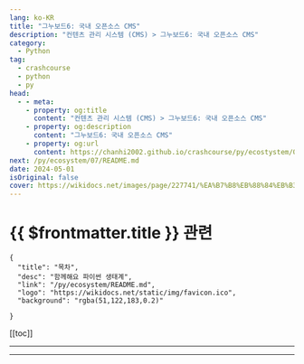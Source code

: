 ```yaml
---
lang: ko-KR
title: "그누보드6: 국내 오픈소스 CMS"
description: "컨텐츠 관리 시스템 (CMS) > 그누보드6: 국내 오픈소스 CMS"
category:
  - Python
tag: 
  - crashcourse
  - python
  - py
head:
  - - meta:
    - property: og:title
      content: "컨텐츠 관리 시스템 (CMS) > 그누보드6: 국내 오픈소스 CMS"
    - property: og:description
      content: "그누보드6: 국내 오픈소스 CMS"
    - property: og:url
      content: https://chanhi2002.github.io/crashcourse/py/ecostystem/06/cms/g6.html
next: /py/ecosystem/07/README.md
date: 2024-05-01
isOriginal: false
cover: https://wikidocs.net/images/page/227741/%EA%B7%B8%EB%88%84%EB%B3%B4%EB%93%9C6_%EB%A1%9C%EA%B3%A0.png
---
```


# {{ $frontmatter.title }} 관련

```component VPCard
{
  "title": "목차",
  "desc": "함께해요 파이썬 생태계",
  "link": "/py/ecosystem/README.md",
  "logo": "https://wikidocs.net/static/img/favicon.ico",
  "background": "rgba(51,122,183,0.2)"
  
}
```

[[toc]]

---

<SiteInfo
  name="그누보드6: 국내 오픈소스 CMS | WikiDocs"
  desc="함께해요 파이썬 생태계"
  url="https://wikidocs.net/227741"
  logo="https://wikidocs.net/static/img/favicon.ico"
  preview="https://wikidocs.net/images/page/227741/%EA%B7%B8%EB%88%84%EB%B3%B4%EB%93%9C6_%EB%A1%9C%EA%B3%A0.png"/>

<!-- TODO: 작성 -->

---

<TagLinks />